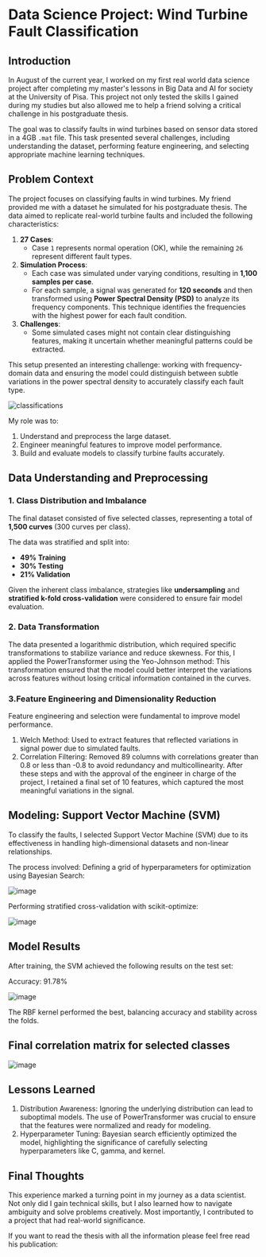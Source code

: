# Data Science Project: Wind Turbine Fault Classification

## Introduction
In August of the current year, I worked on my first real world data science project after completing my master's lessons in Big Data and AI for society at the University of Pisa. This project not only tested the skills I gained during my studies but also allowed me to help a friend solving a critical challenge in his postgraduate thesis.

The goal was to classify faults in wind turbines based on sensor data stored in a 4GB `.mat` file. This task presented several challenges, including understanding the dataset, performing feature engineering, and selecting appropriate machine learning techniques. 

## Problem Context
The project focuses on classifying faults in wind turbines. My friend provided me with a dataset he simulated for his postgraduate thesis. The data aimed to replicate real-world turbine faults and included the following characteristics:

1. **27 Cases**: 
   - Case `1` represents normal operation (OK), while the remaining `26` represent different fault types.
2. **Simulation Process**:
   - Each case was simulated under varying conditions, resulting in **1,100 samples per case**.
   - For each sample, a signal was generated for **120 seconds** and then transformed using **Power Spectral Density (PSD)** to analyze its frequency components. This technique identifies the frequencies with the highest power for each fault condition.
3. **Challenges**:
   - Some simulated cases might not contain clear distinguishing features, making it uncertain whether meaningful patterns could be extracted.

This setup presented an interesting challenge: working with frequency-domain data and ensuring the model could distinguish between subtle variations in the power spectral density to accurately classify each fault type.

![classifications](https://github.com/user-attachments/assets/25558e5e-1152-4cc1-90f3-0d826411643e)

My role was to:
1. Understand and preprocess the large dataset.
2. Engineer meaningful features to improve model performance.
3. Build and evaluate models to classify turbine faults accurately.

## Data Understanding and Preprocessing

### 1. Class Distribution and Imbalance
The final dataset consisted of five selected classes, representing a total of **1,500 curves** (300 curves per class). 

The data was stratified and split into:
- **49% Training**
- **30% Testing**
- **21% Validation**

Given the inherent class imbalance, strategies like **undersampling** and **stratified k-fold cross-validation** were considered to ensure fair model evaluation.

### 2.  Data Transformation
The data presented a logarithmic distribution, which required specific transformations to stabilize variance and reduce skewness. For this, I applied the PowerTransformer using the Yeo-Johnson method: This transformation ensured that the model could better interpret the variations across features without losing critical information contained in the curves.

### 3.Feature Engineering and Dimensionality Reduction
Feature engineering and selection were fundamental to improve model performance.
1. Welch Method: Used to extract features that reflected variations in signal power due to simulated faults.
2. Correlation Filtering: Removed 89 columns with correlations greater than 0.8 or less than -0.8 to avoid redundancy and multicollinearity.
After these steps and with the approval of the engineer in charge of the project, I retained a final set of 10 features, which captured the most meaningful variations in the signal.

## Modeling: Support Vector Machine (SVM)
To classify the faults, I selected Support Vector Machine (SVM) due to its effectiveness in handling high-dimensional datasets and non-linear relationships. 

The process involved:
Defining a grid of hyperparameters for optimization using Bayesian Search:

![image](https://github.com/user-attachments/assets/e07dea6f-84dd-4a1d-87e1-f2a57e398368)

Performing stratified cross-validation with scikit-optimize:

![image](https://github.com/user-attachments/assets/8f8ef117-2dc7-4ccf-9c8d-d92ebc97ee56)


## Model Results
After training, the SVM achieved the following results on the test set:

Accuracy: 91.78%

![image](https://github.com/user-attachments/assets/92b754ed-41c8-412b-afd1-8c1febc146b7)

The RBF kernel performed the best, balancing accuracy and stability across the folds.

## Final correlation matrix for selected classes
![image](https://github.com/user-attachments/assets/eb8d2882-80ca-43ef-b46c-60b68751db3a)


## Lessons Learned
1. Distribution Awareness: Ignoring the underlying distribution can lead to suboptimal models. The use of PowerTransformer was crucial to ensure that the features were normalized and ready for modeling.
2. Hyperparameter Tuning: Bayesian search efficiently optimized the model, highlighting the significance of carefully selecting hyperparameters like C, gamma, and kernel.

## Final Thoughts
This experience marked a turning point in my journey as a data scientist. Not only did I gain technical skills, but I also learned how to navigate ambiguity and solve problems creatively. Most importantly, I contributed to a project that had real-world significance.

If you want to read the thesis with all the information please feel free read his publication:


